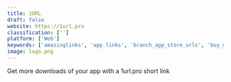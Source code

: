 ```yaml
---
title: 1URL
draft: false 
website: https://1url.pro
classification: ['']
platform: ['Web']
keywords: ['amazinglinks', 'app_links', 'branch_app_store_urls', 'buy_me_a_coffee', 'contactinbio', 'dudr', 'landly', 'linkfire', 'linkie', 'linkin.bio_by_later', 'manylink', 'new_bitly', 'one_badge', 'qlk.to', 'rebrandly', 'wallt', 'linkmoji', 'onelink.to', 'pitchxo', 'tynee_link_shortener']
image: logo.png
---
```

Get more downloads of your app with a 1url.pro short link